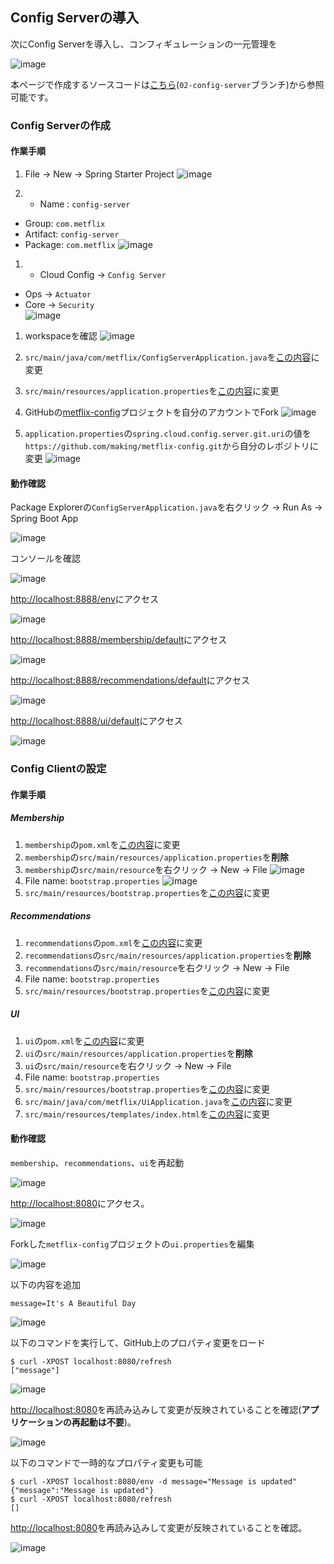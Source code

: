 ## Config Serverの導入

次にConfig Serverを導入し、コンフィギュレーションの一元管理を

![image](https://qiita-image-store.s3.amazonaws.com/0/1852/9c2b2738-134d-7274-63ad-49d729cc633c.png)



本ページで作成するソースコードは[こちら](https://github.com/making/metflix/tree/02-config-server)(`02-config-server`ブランチ)から参照可能です。

### Config Serverの作成

#### 作業手順

1. File -> New -> Spring Starter Project
![image](https://qiita-image-store.s3.amazonaws.com/0/1852/642499a3-0f6f-8e3d-6f65-499808937abf.png)

1. * Name : `config-server`
 * Group: `com.metflix`
 * Artifact: `config-server`
 * Package: `com.metflix`
![image](https://qiita-image-store.s3.amazonaws.com/0/1852/93c85cef-734f-704a-2118-42fc6c23ece4.png)

1. * Cloud Config -> `Config Server`
 * Ops -> `Actuator`
 * Core -> `Security`  
![image](https://user-images.githubusercontent.com/15058885/27271443-bcefda5e-54ff-11e7-8b5a-67f81a942548.png)

1. workspaceを確認
![image](https://qiita-image-store.s3.amazonaws.com/0/1852/1d41a637-4c37-7049-c318-a830b13c8567.png)

1. `src/main/java/com/metflix/ConfigServerApplication.java`を[この内容](https://github.com/making/metflix/blob/02-config-server/config-server/src/main/java/com/metflix/ConfigServerApplication.java)に変更

1. `src/main/resources/application.properties`を[この内容](https://github.com/making/metflix/blob/02-config-server/config-server/src/main/resources/application.properties)に変更 

1. GitHubの[metflix-config](https://github.com/making/metflix-config)プロジェクトを自分のアカウントでFork
![image](https://qiita-image-store.s3.amazonaws.com/0/1852/0a9be48e-95d2-2052-48e7-784457edfe76.png)

1. `application.properties`の`spring.cloud.config.server.git.uri`の値を`https://github.com/making/metflix-config.git`から自分のレポジトリに変更
![image](https://qiita-image-store.s3.amazonaws.com/0/1852/979db871-3c62-3bd7-ca36-d4cf754994e3.png)

#### 動作確認

Package Explorerの`ConfigServerApplication.java`を右クリック -> Run As -> Spring Boot App

![image](https://qiita-image-store.s3.amazonaws.com/0/1852/44108da3-ed21-2ff5-158b-d5072e498973.png)

コンソールを確認

![image](https://qiita-image-store.s3.amazonaws.com/0/1852/40f2e380-e60f-8149-243d-b8edac273188.png)

[http://localhost:8888/env](http://localhost:8888/env)にアクセス

![image](https://qiita-image-store.s3.amazonaws.com/0/1852/1ea61cf5-dd6f-9216-cbbc-7fb020ce1a3f.png)

[http://localhost:8888/membership/default](http://localhost:8888/membership/default)にアクセス

![image](https://qiita-image-store.s3.amazonaws.com/0/1852/9be1eb77-11b0-ca5f-430c-f85948c7dea3.png)

[http://localhost:8888/recommendations/default](http://localhost:8888/recommendations/default)にアクセス

![image](https://qiita-image-store.s3.amazonaws.com/0/1852/6738d31c-c6a5-2364-2e44-dba1b41f29e9.png)

[http://localhost:8888/ui/default](http://localhost:8888/ui/default)にアクセス

![image](https://qiita-image-store.s3.amazonaws.com/0/1852/684a2bc4-2ef0-99ab-e5b6-e06528c3830b.png)


### Config Clientの設定

#### 作業手順

##### Membership

1. `membership`の`pom.xml`を[この内容](https://github.com/making/metflix/blob/02-config-server/membership/pom.xml)に変更
1. `membership`の`src/main/resources/application.properties`を**削除**
1. `membership`の`src/main/resource`を右クリック -> New -> File 
![image](https://qiita-image-store.s3.amazonaws.com/0/1852/1ff28795-1f72-6cc8-784c-a76b3a2d57ed.png)
1. File name: `bootstrap.properties`
![image](https://qiita-image-store.s3.amazonaws.com/0/1852/10a175ec-6d42-4874-01a3-ab378f37f726.png)
1. `src/main/resources/bootstrap.properties`を[この内容](https://github.com/making/metflix/blob/02-config-server/membership/src/main/resources/bootstrap.properties)に変更

##### Recommendations

1. `recommendations`の`pom.xml`を[この内容](https://github.com/making/metflix/blob/02-config-server/recommendations/pom.xml)に変更
1. `recommendations`の`src/main/resources/application.properties`を**削除**
1. `recommendations`の`src/main/resource`を右クリック -> New -> File 
1. File name: `bootstrap.properties`
1. `src/main/resources/bootstrap.properties`を[この内容](https://github.com/making/metflix/blob/02-config-server/recommendations/src/main/resources/bootstrap.properties)に変更

##### UI

1. `ui`の`pom.xml`を[この内容](https://github.com/making/metflix/blob/02-config-server/ui/pom.xml)に変更
1. `ui`の`src/main/resources/application.properties`を**削除**
1. `ui`の`src/main/resource`を右クリック -> New -> File 
1. File name: `bootstrap.properties`
1. `src/main/resources/bootstrap.properties`を[この内容](https://github.com/making/metflix/blob/02-config-server/ui/src/main/resources/bootstrap.properties)に変更
1. `src/main/java/com/metflix/UiApplication.java`を[この内容](https://github.com/making/metflix/blob/02-config-server/ui/src/main/java/com/metflix/UiApplication.java)に変更
1. `src/main/resources/templates/index.html`を[この内容](https://github.com/making/metflix/blob/02-config-server/ui/src/main/resources/templates/index.html)に変更

#### 動作確認

`membership`、`recommendations`、`ui`を再起動

![image](https://qiita-image-store.s3.amazonaws.com/0/1852/cc78ba6a-da3e-f9da-f977-06f2f61f9d80.png)

[http://localhost:8080](http://localhost:8080)にアクセス。

![image](https://qiita-image-store.s3.amazonaws.com/0/1852/4dcd9005-b622-4b08-a824-83f3597611c7.png)



Forkした`metflix-config`プロジェクトの`ui.properties`を編集

![image](https://qiita-image-store.s3.amazonaws.com/0/1852/d059d414-9ac3-3060-f98b-6556da84851e.png)

以下の内容を追加

``` properties
message=It's A Beautiful Day
```

![image](https://qiita-image-store.s3.amazonaws.com/0/1852/5e644723-92ff-7cee-311c-eb9e5ba04418.png)

以下のコマンドを実行して、GitHub上のプロパティ変更をロード

``` console
$ curl -XPOST localhost:8080/refresh
["message"]
```

![image](https://qiita-image-store.s3.amazonaws.com/0/1852/13037851-2869-4a3c-6f94-b4c5208a4d22.png)


[http://localhost:8080](http://localhost:8080)を再読み込みして変更が反映されていることを確認(**アプリケーションの再起動は不要**)。

![image](https://qiita-image-store.s3.amazonaws.com/0/1852/5b5b0f9e-d431-464b-23ed-4ad53e60d7ad.png)

以下のコマンドで一時的なプロパティ変更も可能

``` console
$ curl -XPOST localhost:8080/env -d message="Message is updated"
{"message":"Message is updated"}
$ curl -XPOST localhost:8080/refresh
[]
```

[http://localhost:8080](http://localhost:8080)を再読み込みして変更が反映されていることを確認。

![image](https://qiita-image-store.s3.amazonaws.com/0/1852/02400789-5410-7d86-000e-04b248b9ea29.png)
